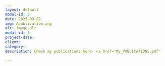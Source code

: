 ```yaml
---
layout: default
modal-id: 5
date: 2023-03-02
img: Apublication.png
alt: image-alt
modal-id: 5
project-date: 
client: 
category: 
description: Check my publications here- <a href="My_PUBLICATIONS.pdf" target= "_blank"</i> Link.</a>

---
```

